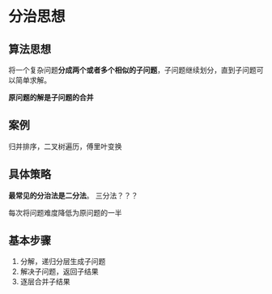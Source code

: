 # 分治思想

## 算法思想

将一个复杂问题**分成两个或者多个相似的子问题**，子问题继续划分，直到子问题可以简单求解。

**原问题的解是子问题的合并**



## 案例

归并排序，二叉树遍历，傅里叶变换

## 具体策略

**最常见的分治法是二分法**。 三分法？？？

每次将问题难度降低为原问题的一半

## 基本步骤

1. 分解，递归分层生成子问题
2. 解决子问题，返回子结果
3. 逐层合并子结果

